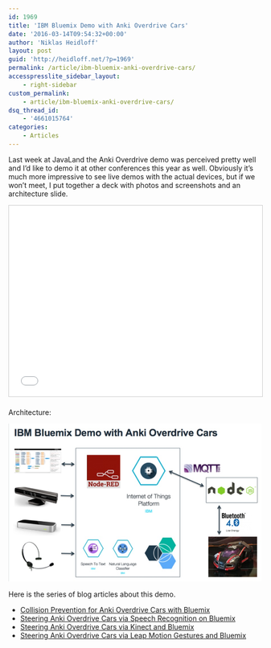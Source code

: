 ```yaml
---
id: 1969
title: 'IBM Bluemix Demo with Anki Overdrive Cars'
date: '2016-03-14T09:54:32+00:00'
author: 'Niklas Heidloff'
layout: post
guid: 'http://heidloff.net/?p=1969'
permalink: /article/ibm-bluemix-anki-overdrive-cars/
accesspresslite_sidebar_layout:
    - right-sidebar
custom_permalink:
    - article/ibm-bluemix-anki-overdrive-cars/
dsq_thread_id:
    - '4661015764'
categories:
    - Articles
---
```


Last week at JavaLand the Anki Overdrive demo was perceived pretty well and I’d like to demo it at other conferences this year as well. Obviously it’s much more impressive to see live demos with the actual devices, but if we won’t meet, I put together a deck with photos and screenshots and an architecture slide.

<iframe allowfullscreen="" frameborder="0" height="380" marginheight="0" marginwidth="0" scrolling="no" src="//www.slideshare.net/slideshow/embed_code/key/iKem5QpEN3bnAO" style="border:1px solid #CCC; border-width:1px; margin-bottom:5px; max-width: 100%;" width="595"> </iframe>

Architecture:

![image](/assets/img/2016/03/ankiarch.jpg)

Here is the series of blog articles about this demo.

- [Collision Prevention for Anki Overdrive Cars with Bluemix](http://heidloff.net/article/collision-prevention-anki-overdrive-cars-bluemix)
- [Steering Anki Overdrive Cars via Speech Recognition on Bluemix](http://heidloff.net/article/steering-anki-overdrive-cars-speech-recognition-bluemix-watson)
- [Steering Anki Overdrive Cars via Kinect and Bluemix](http://heidloff.net/article/anki-overdrive-cars-kinect-bluemix)
- [Steering Anki Overdrive Cars via Leap Motion Gestures and Bluemix](http://heidloff.net/article/steering-anki-overdrive-cars-leap-motion-gestures-bluemix)